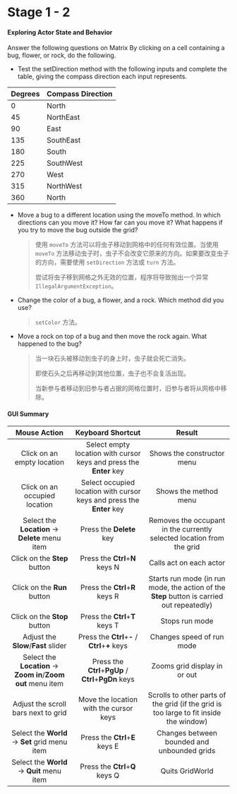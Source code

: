 # Stage 1 - 2

#### Exploring Actor State and Behavior

Answer the following questions on Matrix By clicking on a cell containing a bug, flower, or rock, do the following.

- Test the setDirection method with the following inputs and complete the table, giving the compass direction each input represents.

| Degrees | Compass Direction |
| ------- | ----------------- |
| 0       | North             |
| 45      | NorthEast         |
| 90      | East              |
| 135     | SouthEast         |
| 180     | South             |
| 225     | SouthWest         |
| 270     | West              |
| 315     | NorthWest         |
| 360     | North             |

- Move a bug to a different location using the moveTo method. In which directions can you move it? How far can you move it? What happens if you try to move the bug outside the grid?

    > 使用 `moveTo` 方法可以将虫子移动到网格中的任何有效位置。当使用 `moveTo` 方法移动虫子时，虫子不会改变它原来的方向。如果要改变虫子的方向，需要使用 `setDirection` 方法或 `turn` 方法。
    >
    > 尝试将虫子移到网格之外无效的位置，程序将导致抛出一个异常`IllegalArgumentException`。

- Change the color of a bug, a flower, and a rock. Which method did you use?

    > `setColor` 方法。

- Move a rock on top of a bug and then move the rock again. What happened to the bug?

    > 当一块石头被移动到虫子的身上时，虫子就会死亡消失。
    >
    > 即使石头之后再移动到其他位置，虫子也不会复活出现。
    >
    > 当新参与者移动到旧参与者占据的网格位置时，旧参与者将从网格中移除。

#### GUI Summary

|                       **Mouse Action**                       |                    **Keyboard Shortcut**                     |                          **Result**                          |
| :----------------------------------------------------------: | :----------------------------------------------------------: | :----------------------------------------------------------: |
|                  Click on an empty location                  | Select empty location with cursor keys and press the **Enter** key |                  Shows the constructor menu                  |
|                Click on an occupied location                 | Select occupied location with cursor keys and press the **Enter** key |                    Shows the method menu                     |
|       Select the **Location** -\> **Delete** menu item       |                   Press the **Delete** key                   | Removes the occupant in the currently selected location from the grid |
|                 Click on the **Step** button                 |               Press the **Ctrl**+**N** keys N                |                   Calls act on each actor                    |
|                 Click on the **Run** button                  |               Press the **Ctrl**+**R** keys R                | Starts run mode (in run mode, the action of the **Step** button is carried out repeatedly) |
|                 Click on the **Stop** button                 |               Press the **Ctrl**+**T** keys T                |                        Stops run mode                        |
|             Adjust the **Slow**/**Fast** slider              |        Press the **Ctrl**+**-** / **Ctrl**+**+** keys        |                  Changes speed of run mode                   |
| Select the **Location** -\> **Zoom in**/**Zoom out** menu item |     Press the **Ctrl**+**PgUp** / **Ctrl**+**PgDn** keys     |                 Zooms grid display in or out                 |
|             Adjust the scroll bars next to grid              |            Move the location with the cursor keys            | Scrolls to other parts of the grid (if the grid is too large to fit inside the window) |
|       Select the **World** -\> **Set** grid menu item        |               Press the **Ctrl**+**E** keys E                |         Changes between bounded and unbounded grids          |
|         Select the **World** -\> **Quit** menu item          |               Press the **Ctrl**+**Q** keys Q                |                       Quits GridWorld                        |